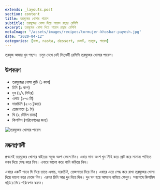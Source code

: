 ```yaml
---
extends: _layouts.post
section: content
title: তরমুজের খোসার পায়েস
subtitle: তরমুজের খোসা দিয়ে পায়েস রান্নার রেসিপি
excerpt: তরমুজের খোসা দিয়ে পায়েস রান্নার রেসিপি
metaImage: "/assets/images/recipes/tormujer-khoshar-payesh.jpg"
date: "2020-04-12"
categories: [নাস্তা, nasta, dessert, ডেসার্ট, তরমুজ, পায়েস]
---
```


তরমুজ আমার খুব পছন্দ। চলুন দেখে নেই ভিন্নধর্মী রেসিপি তরমুজের খোসার পায়েস।

## উপকরণ

- তরমুজের খোসা কুচি (১ কাপ)
- চিনি (১ কাপ)
- দুধ (১/২ লিটার)
- এলাচ (২-৩ টি)
- দারুচিনি (২-৩ টুকরা)
- তেজপাতা (১ টা)
- ঘি (২ টেবিল চামচ)
- কিশমিস (পরিবেশনের জন্য)

![তরমুজের খোসার পায়েস](/assets/images/recipes/tormujer-khoshar-payesh.jpg)

## রন্ধনপ্রণালী

প্রথমেই তরমুজের খোসার বাইরের সবুজ অংশ ফেলে দিন। এবার সাদা অংশ খুব মিহি করে গ্রেট করে সামান্য পানিতে
লবন দিয়ে সেদ্ধ করে নিন। এবারে ভালো করে পানি ঝড়িয়ে নিন।

এবারে একটি পাত্রে ঘি দিয়ে তাতে এলাচ, দারুচিনি, তেজপাতা দিয়ে দিন। এবারে এতে সেদ্ধ করে রাখা তরমুজের
খোসা দিয়ে ভালো করে ভেজে নিন। এরপর চিনি আর দুধ দিয়ে দিন। দুধ ঘন হয়ে আসলে নামিয়ে ফেলুন। সবশেষে
কিশমিস ছড়িয়ে দিয়ে পরিবেশন করুন।
